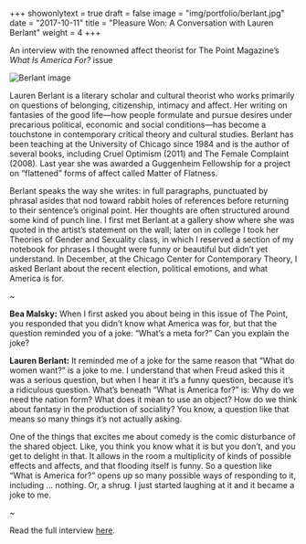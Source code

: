 +++
showonlytext = true
draft = false
image = "img/portfolio/berlant.jpg"
date = "2017-10-11"
title = "Pleasure Won: A Conversation with Lauren Berlant"
weight = 4
+++

An interview with the renowned affect theorist for The Point Magazine’s <i>What Is America For?</i> issue

<!--more-->

![Berlant image](/img/portfolio/berlant.jpg)

Lauren Berlant is a literary scholar and cultural theorist who works primarily on questions of belonging, citizenship, intimacy and affect. Her writing on fantasies of the good life—how people formulate and pursue desires under precarious political, economic and social conditions—has become a touchstone in contemporary critical theory and cultural studies. Berlant has been teaching at the University of Chicago since 1984 and is the author of several books, including Cruel Optimism (2011) and The Female Complaint (2008). Last year she was awarded a Guggenheim Fellowship for a project on “flattened” forms of affect called Matter of Flatness.

Berlant speaks the way she writes: in full paragraphs, punctuated by phrasal asides that nod toward rabbit holes of references before returning to their sentence’s original point. Her thoughts are often structured around some kind of punch line. I first met Berlant at a gallery show where she was quoted in the artist’s statement on the wall; later on in college I took her Theories of Gender and Sexuality class, in which I reserved a section of my notebook for phrases I thought were funny or beautiful but didn’t yet understand. In December, at the Chicago Center for Contemporary Theory, I asked Berlant about the recent election, political emotions, and what America is for.

~

**Bea Malsky:** When I first asked you about being in this issue of The Point, you responded that you didn’t know what America was for, but that the question reminded you of a joke: “What’s a meta for?” Can you explain the joke?

**Lauren Berlant:** It reminded me of a joke for the same reason that “What do women want?” is a joke to me. I understand that when Freud asked this it was a serious question, but when I hear it it’s a funny question, because it’s a ridiculous question. What’s beneath “What is America for?” is: Why do we need the nation form? What does it mean to use an object? How do we think about fantasy in the production of sociality? You know, a question like that means so many things it’s not actually asking.

One of the things that excites me about comedy is the comic disturbance of the shared object. Like, you think you know what it is but you don’t, and you get to delight in that. It allows in the room a multiplicity of kinds of possible effects and affects, and that flooding itself is funny. So a question like “What is America for?” opens up so many possible ways of responding to it, including … nothing. Or, a shrug. I just started laughing at it and it became a joke to me.

~

Read the full interview [here](https://thepointmag.com/2017/politics/pleasure-won-conversation-lauren-berlant).
